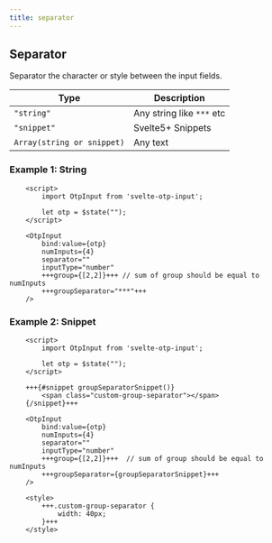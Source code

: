 ```yaml
---
title: separator
---
```


## Separator

Separator the character or style between the input fields.

| Type                       | Description              |
|----------------------------|--------------------------|
| `"string"`                 | Any string like `***` etc |
| `"snippet"`                | Svelte5+ Snippets        |
| `Array(string or snippet)` | Any text | All characters |

### Example 1: String
```svelte
    <script>
        import OtpInput from 'svelte-otp-input';
    
        let otp = $state("");
    </script>
    
    <OtpInput
        bind:value={otp}
        numInputs={4}
        separator=""
        inputType="number"
        +++group={[2,2]}+++ // sum of group should be equal to numInputs
        +++groupSeparator="***"+++
    />
```

### Example 2: Snippet
```svelte
    <script>
        import OtpInput from 'svelte-otp-input';
    
        let otp = $state("");
    </script>
    
    +++{#snippet groupSeparatorSnippet()}
        <span class="custom-group-separator"></span>
    {/snippet}+++
    
    <OtpInput
        bind:value={otp}
        numInputs={4}
        separator=""
        inputType="number"
        +++group={[2,2]}+++  // sum of group should be equal to numInputs
        +++groupSeparator={groupSeparatorSnippet}+++
    />
    
    <style>
        +++.custom-group-separator {
            width: 40px;
        }+++
    </style>
```